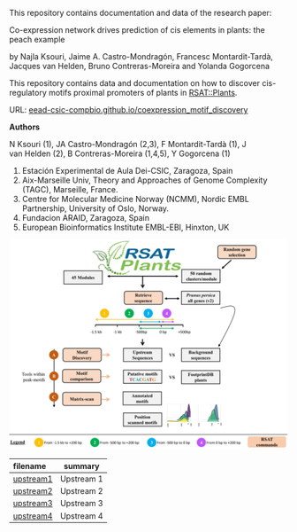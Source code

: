 
This repository contains documentation and data of the research paper:

Co-expression network drives prediction of cis elements in plants: the peach example
 
by Najla Ksouri, Jaime A. Castro-Mondragón, Francesc Montardit-Tardà, Jacques van Helden, Bruno Contreras-Moreira and Yolanda Gogorcena

This repository contains data and documentation on how to discover cis-regulatory motifs proximal promoters
of plants in [RSAT::Plants](http://rsat.eead.csic.es/plants).

URL: [eead-csic-compbio.github.io/coexpression_motif_discovery](https://eead-csic-compbio.github.io/coexpression_motif_discovery)

**Authors**

N Ksouri (1), JA Castro-Mondragón (2,3), F Montardit-Tardà (1), J van Helden (2), B Contreras-Moreira (1,4,5), Y Gogorcena (1)

1. Estación Experimental de Aula Dei-CSIC, Zaragoza, Spain
2. Aix-Marseille Univ, Theory and Approaches of Genome Complexity (TAGC), Marseille, France.
3. Centre for Molecular Medicine Norway (NCMM), Nordic EMBL Partnership, University of Oslo, Norway.
4. Fundacion ARAID, Zaragoza, Spain
5. European Bioinformatics Institute EMBL-EBI, Hinxton, UK

![**Legend.** Summary](./home_image.jpg)

| filename | summary |
|:---------|:--------:|
|[upstream1](./upstream1.html)| Upstream 1 |
|[upstream2](./upstream2.html)| Upstream 2 |
|[upstream3](./upstream3.html)| Upstream 3 |
|[upstream4](./upstream4.html)| Upstream 4 |
